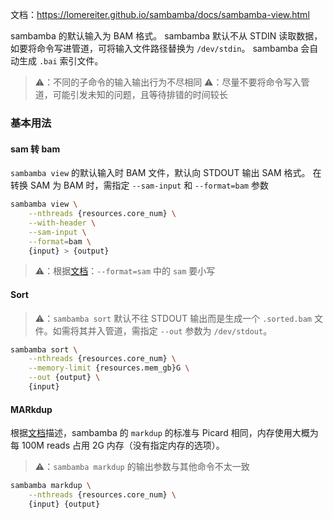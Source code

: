 文档：<https://lomereiter.github.io/sambamba/docs/sambamba-view.html>

sambamba 的默认输入为 BAM 格式。
sambamba 默认不从 STDIN 读取数据，如要将命令写进管道，可将输入文件路径替换为 `/dev/stdin`。
sambamba 会自动生成 `.bai` 索引文件。

> ⚠️：不同的子命令的输入输出行为不尽相同
> ⚠️：尽量不要将命令写入管道，可能引发未知的问题，且等待排错的时间较长

### 基本用法

#### sam 转 bam

`sambamba view` 的默认输入时 BAM 文件，默认向 STDOUT 输出 SAM 格式。
在转换 SAM 为 BAM 时，需指定 `--sam-input` 和 `--format=bam` 参数

```bash
sambamba view \
    --nthreads {resources.core_num} \
    --with-header \
    --sam-input \
	--format=bam \
    {input} > {output}
```

> ⚠️：根据[文档](https://lomereiter.github.io/sambamba/docs/sambamba-view.html#OPTIONS)：`--format=sam` 中的 `sam` 要小写

#### Sort

> ⚠️：`sambamba sort` 默认不往 STDOUT 输出而是生成一个 `.sorted.bam` 文件。如需将其并入管道，需指定 `--out` 参数为 `/dev/stdout`。

```bash
sambamba sort \
    --nthreads {resources.core_num} \
    --memory-limit {resources.mem_gb}G \
	--out {output} \
    {input}
```

#### MARkdup

根据[文档](https://lomereiter.github.io/sambamba/docs/sambamba-markdup.html)描述，sambamba 的 `markdup` 的标准与 Picard 相同，内存使用大概为每 100M reads 占用 2G 内存（没有指定内存的选项）。

> ⚠️：`sambamba markdup` 的输出参数与其他命令不太一致

```bash
sambamba markdup \
    --nthreads {resources.core_num} \
    {input} {output}
```

